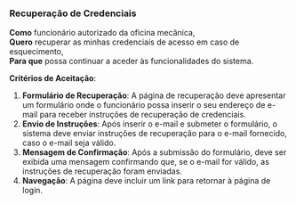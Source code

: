 ### Recuperação de Credenciais

**Como** funcionário autorizado da oficina mecânica,  
**Quero** recuperar as minhas credenciais de acesso em caso de esquecimento,  
**Para que** possa continuar a aceder às funcionalidades do sistema.

**Critérios de Aceitação**:
1. **Formulário de Recuperação**: A página de recuperação deve apresentar um formulário onde o funcionário possa inserir o seu endereço de e-mail para receber instruções de recuperação de credenciais.
2. **Envio de Instruções**: Após inserir o e-mail e submeter o formulário, o sistema deve enviar instruções de recuperação para o e-mail fornecido, caso o e-mail seja válido.
3. **Mensagem de Confirmação**: Após a submissão do formulário, deve ser exibida uma mensagem confirmando que, se o e-mail for válido, as instruções de recuperação foram enviadas.
4. **Navegação**: A página deve incluir um link para retornar à página de login.
